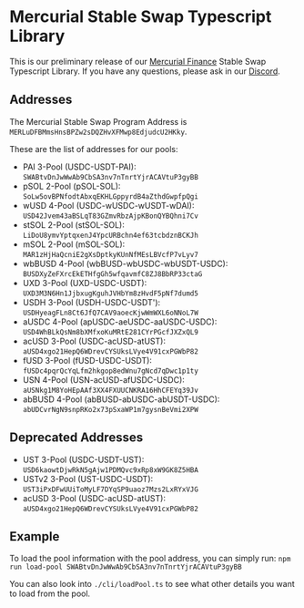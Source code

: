# Mercurial Stable Swap Typescript Library

This is our preliminary release of our [Mercurial Finance](https://mercurial.finance) Stable Swap Typescript Library. If you have any questions, please ask in our [Discord](https://discord.gg/WwFwsVtvpH).

## Addresses

The Mercurial Stable Swap Program Address is `MERLuDFBMmsHnsBPZw2sDQZHvXFMwp8EdjudcU2HKky`.

These are the list of addresses for our pools:
* PAI 3-Pool (USDC-USDT-PAI): `SWABtvDnJwWwAb9CbSA3nv7nTnrtYjrACAVtuP3gyBB`
* pSOL 2-Pool (pSOL-SOL): `SoLw5ovBPNfodtAbxqEKHLGppyrdB4aZthdGwpfpQgi`
* wUSD 4-Pool (USDC-wUSDC-wUSDT-wDAI): `USD42Jvem43aBSLqT83GZmvRbzAjpKBonQYBQhni7Cv`
* stSOL 2-Pool (stSOL-SOL): `LiDoU8ymvYptqxenJ4YpcURBchn4ef63tcbdznBCKJh`
* mSOL 2-Pool (mSOL-SOL): `MAR1zHjHaQcniE2gXsDptkyKUnNfMEsLBVcfP7vLyv7`
* wbBUSD 4-Pool (wbBUSD-wbUSDC-wbUSDT-USDC): `BUSDXyZeFXrcEkETHfgGh5wfqavmfC8ZJ8BbRP33ctaG`
* UXD 3-Pool (UXD-USDC-USDT): `UXD3M3N6Hn1JjbxugKguhJVHbYm8zHvdF5pNf7dumd5`
* USDH 3-Pool (USDH-USDC-USDT'): `USDHyeagFLn8Ct6JfQ7CAV9aoecKjwWmWXL6oNNoL7W`
* aUSDC 4-Pool (apUSDC-aeUSDC-aaUSDC-USDC): `USD4WhBLkQsNm8bXMfxoKuMRtE281CYrPGcfJXZxQL9`
* acUSD 3-Pool (USDC-acUSD-atUST): `aUSD4xgo21HepQ6WDrevCYSUksLVye4V91cxPGWbP82`
* fUSD 3-Pool (fUSD-USDC-USDT): `fUSDc4pqrQcYqLfm2hkgop8edWnu7gNcd7qDwc1p1ty`
* USN 4-Pool (USN-acUSD-afUSDC-USDC): `aUSNkg1M8YoHEpAAf3XX4FXUUCNKRA16HhCFEYq39Jv`
* abBUSD 4-Pool (abBUSD-abUSDC-abUSDT-USDC): `abUDCvrNgN9snpRKo2x73pSxaWP1m7gysnBeVmi2XPW`

## Deprecated Addresses
* UST 3-Pool (USDC-USDT-UST): `USD6kaowtDjwRkN5gAjw1PDMQvc9xRp8xW9GK8Z5HBA`
* USTv2 3-Pool (UST-USDC-USDT): `UST3iPxDFwUUiToMyLF7DYqSP9uaoz7Mzs2LxRYxVJG`
* acUSD 3-Pool (USDC-acUSD-atUST): `aUSD4xgo21HepQ6WDrevCYSUksLVye4V91cxPGWbP82`

## Example

To load the pool information with the pool address, you can simply run: `npm run load-pool SWABtvDnJwWwAb9CbSA3nv7nTnrtYjrACAVtuP3gyBB`

You can also look into `./cli/loadPool.ts` to see what other details you want to load from the pool.